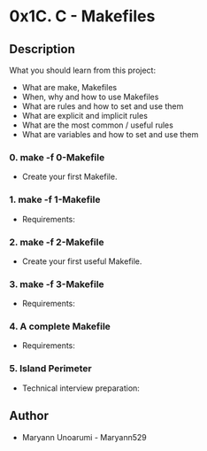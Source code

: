 # 0x1C. C - Makefiles
## Description
What you should learn from this project:

* What are make, Makefiles
* When, why and how to use Makefiles
* What are rules and how to set and use them
* What are explicit and implicit rules
* What are the most common / useful rules
* What are variables and how to set and use them
### 0. make -f 0-Makefile
* Create your first Makefile.
### 1. make -f 1-Makefile
* Requirements:
### 2. make -f 2-Makefile
* Create your first useful Makefile.
### 3. make -f 3-Makefile
* Requirements:
### 4. A complete Makefile
* Requirements:
### 5. Island Perimeter
* Technical interview preparation:

## Author
  * Maryann Unoarumi - Maryann529
